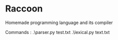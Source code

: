 # Raccoon
Homemade programming language and its compiler


Commands : 
.\parser.py test.txt
.\lexical.py text.txt
